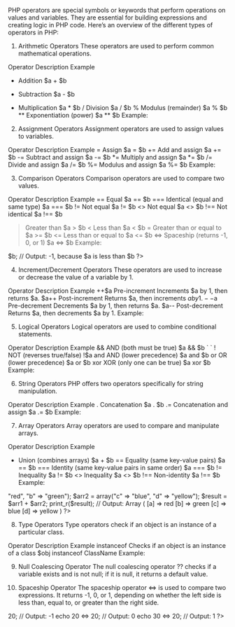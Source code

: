 PHP operators are special symbols or keywords that perform operations on values and variables. They are essential for building expressions and creating logic in PHP code. Here’s an overview of the different types of operators in PHP:

1. Arithmetic Operators
These operators are used to perform common mathematical operations.

Operator	Description	Example
+	Addition	$a + $b
-	Subtraction	$a - $b
*	Multiplication	$a * $b
/	Division	$a / $b
%	Modulus (remainder)	$a % $b
**	Exponentiation (power)	$a ** $b
Example:



<?php
    $a = 10;
    $b = 2;
    echo $a + $b; // Output: 12
    echo $a ** $b; // Output: 100
?>


2. Assignment Operators
Assignment operators are used to assign values to variables.

Operator	Description	Example
=	Assign	$a = $b
+=	Add and assign	$a += $b
-=	Subtract and assign	$a -= $b
*=	Multiply and assign	$a *= $b
/=	Divide and assign	$a /= $b
%=	Modulus and assign	$a %= $b
Example:



<?php
    $a = 10;
    $a += 5; // $a = $a + 5, so $a is now 15
    echo $a; // Output: 15
?>

3. Comparison Operators
Comparison operators are used to compare two values.

Operator	Description	Example
==	Equal	$a == $b
===	Identical (equal and same type)	$a === $b
!=	Not equal	$a != $b
<>	Not equal	$a <> $b
!==	Not identical	$a !== $b
>	Greater than	$a > $b
<	Less than	$a < $b
>=	Greater than or equal to	$a >= $b
<=	Less than or equal to	$a <= $b
<=>	Spaceship (returns -1, 0, or 1)	$a <=> $b
Example:



<?php
    $a = 10;
    $b = 20;
    echo $a <=> $b; // Output: -1, because $a is less than $b
?>
4. Increment/Decrement Operators
These operators are used to increase or decrease the value of a variable by 1.

Operator	Description	Example
++$a	Pre-increment	Increments $a by 1, then returns $a.
$a++	Post-increment	Returns $a, then increments $a by 1.
--$a	Pre-decrement	Decrements $a by 1, then returns $a.
$a--	Post-decrement	Returns $a, then decrements $a by 1.
Example:



<?php
    $a = 5;
    echo ++$a; // Output: 6 (pre-increment)
    echo $a--; // Output: 6, then $a becomes 5 (post-decrement)
?>
5. Logical Operators
Logical operators are used to combine conditional statements.

Operator	Description	Example
&&	AND (both must be true)	$a && $b
`		`
!	NOT (reverses true/false)	!$a
and	AND (lower precedence)	$a and $b
or	OR (lower precedence)	$a or $b
xor	XOR (only one can be true)	$a xor $b
Example:



<?php
    $a = true;
    $b = false;
    echo $a && $b; // Output: (empty), because false is returned
    echo $a || $b; // Output: 1, because true is returned
?>
6. String Operators
PHP offers two operators specifically for string manipulation.

Operator	Description	Example
.	Concatenation	$a . $b
.=	Concatenation and assign	$a .= $b
Example:



<?php
    $greeting = "Hello";
    $greeting .= " World!";
    echo $greeting; // Output: Hello World!
?>
7. Array Operators
Array operators are used to compare and manipulate arrays.

Operator	Description	Example
+	Union (combines arrays)	$a + $b
==	Equality (same key-value pairs)	$a == $b
===	Identity (same key-value pairs in same order)	$a === $b
!=	Inequality	$a != $b
<>	Inequality	$a <> $b
!==	Non-identity	$a !== $b
Example:



<?php
    $arr1 = array("a" => "red", "b" => "green");
    $arr2 = array("c" => "blue", "d" => "yellow");
    $result = $arr1 + $arr2;
    print_r($result); 
    // Output: Array ( [a] => red [b] => green [c] => blue [d] => yellow )
?>
8. Type Operators
Type operators check if an object is an instance of a particular class.

Operator	Description	Example
instanceof	Checks if an object is an instance of a class	$obj instanceof ClassName
Example:



<?php
    class Car {}
    $myCar = new Car();
    echo $myCar instanceof Car; // Output: 1 (true)
?>
9. Null Coalescing Operator
The null coalescing operator ?? checks if a variable exists and is not null; if it is null, it returns a default value.



<?php
    $username = $_GET['username'] ?? 'Guest';
    echo $username; // Output: 'Guest' if 'username' is not set in the query string
?>
10. Spaceship Operator
The spaceship operator <=> is used to compare two expressions. It returns -1, 0, or 1, depending on whether the left side is less than, equal to, or greater than the right side.



<?php
    echo 10 <=> 20; // Output: -1
    echo 20 <=> 20; // Output: 0
    echo 30 <=> 20; // Output: 1
?>
